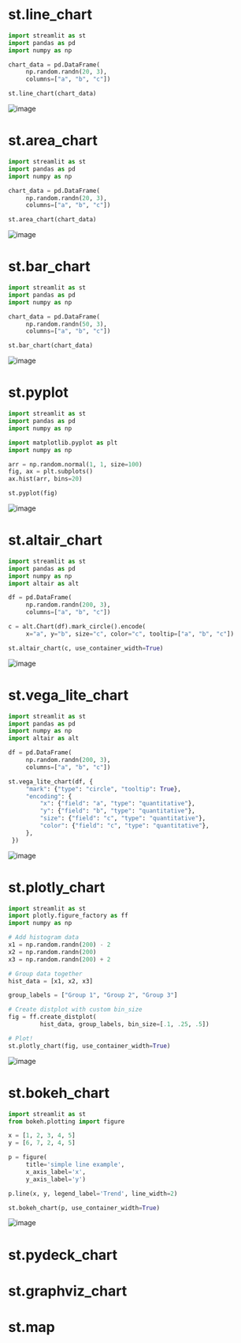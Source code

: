 # st.line_chart

```python
import streamlit as st
import pandas as pd
import numpy as np

chart_data = pd.DataFrame(
     np.random.randn(20, 3),
     columns=["a", "b", "c"])

st.line_chart(chart_data)

```
![image](https://user-images.githubusercontent.com/102650331/169702326-37b26294-708f-4305-b7ae-85eb1fae837d.png)

# st.area_chart

```python
import streamlit as st
import pandas as pd
import numpy as np

chart_data = pd.DataFrame(
     np.random.randn(20, 3),
     columns=["a", "b", "c"])

st.area_chart(chart_data)

```
![image](https://user-images.githubusercontent.com/102650331/169702379-f66992c1-f3f6-4752-8993-83c94e3cc088.png)

# st.bar_chart

```python
import streamlit as st
import pandas as pd
import numpy as np

chart_data = pd.DataFrame(
     np.random.randn(50, 3),
     columns=["a", "b", "c"])

st.bar_chart(chart_data)

```
![image](https://user-images.githubusercontent.com/102650331/169702435-c1fbbb84-2426-4eaa-8d4a-9ba220076328.png)

# st.pyplot

```python
import streamlit as st
import pandas as pd
import numpy as np

import matplotlib.pyplot as plt
import numpy as np

arr = np.random.normal(1, 1, size=100)
fig, ax = plt.subplots()
ax.hist(arr, bins=20)

st.pyplot(fig)

```
![image](https://user-images.githubusercontent.com/102650331/169702510-456ae214-76da-4dbd-b20c-3e8b7a67ecc5.png)

# st.altair_chart

```python
import streamlit as st
import pandas as pd
import numpy as np
import altair as alt

df = pd.DataFrame(
     np.random.randn(200, 3),
     columns=["a", "b", "c"])

c = alt.Chart(df).mark_circle().encode(
     x="a", y="b", size="c", color="c", tooltip=["a", "b", "c"])

st.altair_chart(c, use_container_width=True)

```
![image](https://user-images.githubusercontent.com/102650331/169702588-863c1dc1-3859-4ba1-a8fa-9ab069be5775.png)

# st.vega_lite_chart

```python
import streamlit as st
import pandas as pd
import numpy as np
import altair as alt

df = pd.DataFrame(
     np.random.randn(200, 3),
     columns=["a", "b", "c"])

st.vega_lite_chart(df, {
     "mark": {"type": "circle", "tooltip": True},
     "encoding": {
         "x": {"field": "a", "type": "quantitative"},
         "y": {"field": "b", "type": "quantitative"},
         "size": {"field": "c", "type": "quantitative"},
         "color": {"field": "c", "type": "quantitative"},
     },
 })

```
![image](https://user-images.githubusercontent.com/102650331/169702945-f2185f8b-1343-46d3-8ae7-581eff1e1b7b.png)

# st.plotly_chart

```python
import streamlit as st
import plotly.figure_factory as ff
import numpy as np

# Add histogram data
x1 = np.random.randn(200) - 2
x2 = np.random.randn(200)
x3 = np.random.randn(200) + 2

# Group data together
hist_data = [x1, x2, x3]

group_labels = ["Group 1", "Group 2", "Group 3"]

# Create distplot with custom bin_size
fig = ff.create_distplot(
         hist_data, group_labels, bin_size=[.1, .25, .5])

# Plot!
st.plotly_chart(fig, use_container_width=True)

```
![image](https://user-images.githubusercontent.com/102650331/169703056-e8dcc98c-927f-4f49-8780-0b82bbdf7e5e.png)

# st.bokeh_chart

```python
import streamlit as st
from bokeh.plotting import figure

x = [1, 2, 3, 4, 5]
y = [6, 7, 2, 4, 5]

p = figure(
     title='simple line example',
     x_axis_label='x',
     y_axis_label='y')

p.line(x, y, legend_label='Trend', line_width=2)

st.bokeh_chart(p, use_container_width=True)

```
![image](https://user-images.githubusercontent.com/102650331/169703124-99320ffb-0e77-41fe-9ce9-f1c77abc728a.png)

# st.pydeck_chart
# st.graphviz_chart
# st.map
